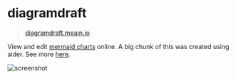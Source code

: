 # diagramdraft

> [diagramdraft.meain.io](https://diagramdraft.meain.io)

View and edit [mermaid charts](https://mermaid.js.org/intro/) online. A big chunk of this was created using aider. See more [here](https://github.com/meain/diagramdraft/issues/2).

![screenshot](https://github.com/user-attachments/assets/1a1f6fff-32d6-43b3-a8d8-7c68b39eed7b)
